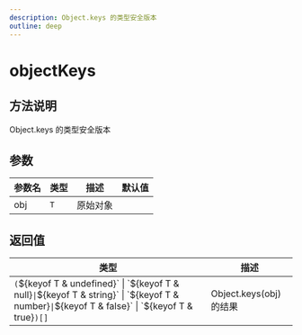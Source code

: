 ```yaml
---
description: Object.keys 的类型安全版本
outline: deep
---
```


# objectKeys

## 方法说明

Object.keys 的类型安全版本

## 参数

| 参数名 | 类型 | 描述 | 默认值 |
| --- | --- | --- | --- |
| obj | `T` | 原始对象 |  |

## 返回值

| 类型 | 描述 |
| --- | --- |
| `(`${keyof T & undefined}` \| `${keyof T & null}` \| `${keyof T & string}` \| `${keyof T & number}` \| `${keyof T & false}` \| `${keyof T & true}`)[]` | Object.keys(obj) 的结果 |
